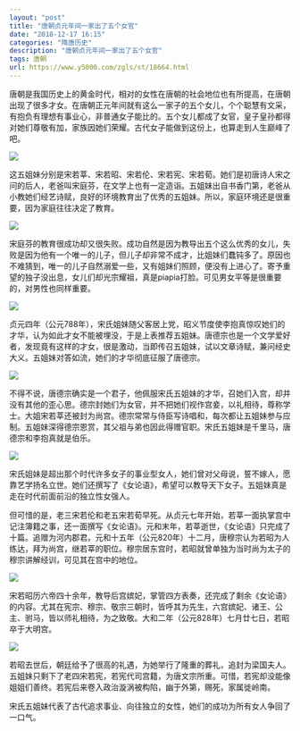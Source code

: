 ```yaml
---
layout: "post"
title: "唐朝贞元年间一家出了五个女官"
date: "2018-12-17 16:15"
categories: "隋唐历史"
description: "唐朝贞元年间一家出了五个女官"
tags: 唐朝
url: https://www.y5000.com/zgls/st/18664.html
---
```






唐朝是我国历史上的黄金时代，相对的女性在唐朝的社会地位也有所提高，在唐朝出现了很多才女。在唐朝正元年间就有这么一家子的五个女儿，个个聪慧有文采，有抱负有理想有事业心，非普通女子能比的。五个女儿都成了女官，皇子皇孙都得对她们尊敬有加，家族因她们荣耀。古代女子能做到这份上，也算走到人生巅峰了吧。

![](https://img.y5000.com/uploads/allimg/170406/09531A443-0.jpg)

这五姐妹分别是宋若莘、宋若昭、宋若伦、宋若宪、宋若荀。她们是初唐诗人宋之问的后人，老爸叫宋庭芬，在文学上也有一定造诣。五姐妹出自书香门第，老爸从小教她们经艺诗赋，良好的环境教育出了优秀的五姐妹。所以，家庭环境还是很重要，因为家庭往往决定了教育。

![](https://img.y5000.com/uploads/allimg/170406/0953163206-1.jpg)

宋庭芬的教育很成功却又很失败。成功自然是因为教导出五个这么优秀的女儿，失败是因为他有一个唯一的儿子，但儿子却非常不成才，比姐妹们蠢钝多了。原因也不难猜到，唯一的儿子自然溺爱一些，又有姐妹们照顾，便没有上进心了。寄予重望的独子没出息，女儿们却光宗耀祖，真是piapia打脸。可见男女平等是很重要的，对男性也同样重要。

![](https://img.y5000.com/uploads/allimg/170406/09531A1c-2.jpg)

贞元四年（公元788年），宋氏姐妹随父客居上党，昭义节度使李抱真惊叹她们的才华，认为如此才女不能被埋没，于是上表推荐五姐妹。唐德宗也是一个文学爱好者，发现竟有这样的才女，很是激动，当即传召五姐妹，试以文章诗赋，兼问经史大义。五姐妹对答如流，她们的才华彻底征服了唐德宗。

![](https://img.y5000.com/uploads/allimg/170406/09531CV0-3.jpg)

不得不说，唐德宗确实是一个君子，他佩服宋氏五姐妹的才华，召她们入宫，却并没有其他的歪心思。德宗封她们为女官，并不把她们视作宫妾，以礼相待，尊称学士。大姐宋若莘还被封为尚宫。德宗常常与侍臣写诗唱和，每次都让五姐妹参与应制。五姐妹深得德宗恩赏，其父祖与弟也因此得赠官职。宋氏五姐妹是千里马，唐德宗和李抱真就是伯乐。

![](https://img.y5000.com/uploads/allimg/170406/0953163196-4.jpg)

宋氏姐妹是超出那个时代许多女子的事业型女人，她们曾对父母说，誓不嫁人，愿靠艺学扬名立世。她们还撰写了《女论语》，希望可以教导天下女子。五姐妹真是走在时代前面前沿的独立性女强人。

但可惜的是，老三宋若伦和老五宋若荀早死。从贞元七年开始，若莘一面执掌宫中记注簿籍之事，还一面撰写《女论语》。元和末年，若莘逝世，《女论语》只完成了十篇。追赠为河内郡君。元和十五年（公元820年）十二月，唐穆宗认为若昭为人练达，拜为尚宫，继若莘的职位。穆宗居东宫时，若昭就曾单独为当时尚为太子的穆宗讲解经训，可见其在宫中的地位。

![](https://img.y5000.com/uploads/allimg/170406/0953161539-5.jpg)

宋若昭历六帝四十余年，教导后宫嫔妃，掌管四方表奏，还完成了剩余《女论语》的内容。尤其在宪宗、穆宗、敬宗三朝时，皆呼其为先生，六宫嫔妃、诸王、公主、驸马，皆以师礼相待，为之致敬。大和二年（公元828年）七月廿七日，若昭卒于大明宫。

![](https://img.y5000.com/uploads/allimg/170406/09531A5A-6.jpg)

若昭去世后，朝廷给予了很高的礼遇，为她举行了隆重的葬礼，追封为梁国夫人。五姐妹只剩下了老四宋若宪，若宪代司宫籍，为唐文宗所重。可惜，若宪却没能像姐姐们善终。若宪后来卷入政治漩涡被构陷，幽于外第，赐死，家属徙岭南。

宋氏五姐妹代表了古代追求事业、向往独立的女性，她们的成功为所有女人争回了一口气。
